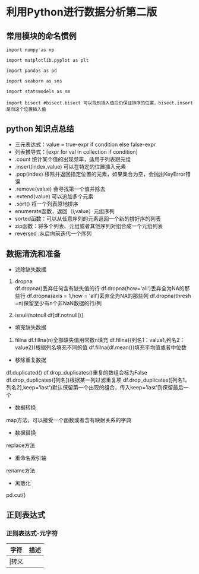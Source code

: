 # 利用Python进行数据分析第二版
## 常用模块的命名惯例
```
import numpy as np

import matplotlib.pyplot as plt

import pandas as pd

import seaborn as sns

import statsmodels as sm

import bisect #bisect.bisect 可以找到插入值后仍保证排序的位置，bisect.insort是向这个位置插入值
```
## python 知识点总结

-  三元表达式：value = true-expr if condition else false-expr
- 列表推导式：[expr for val in collection if condition]
- .count 统计某个值的出现频率，适用于列表跟元组
- .insert(index,value) 可以在特定的位置插入元素
- .pop(index) 移除并返回指定位置的元素，如果集合为空，会抛出KeyError错误
- .remove(value) 会寻找第一个值并除去
- .extend(value) 可以追加多个元素
- .sort() 将一个列表原地排序
- enumerate函数，返回（i,value）元组序列
- sorted函数：可以从任意序列的元素返回一个新的排好序的列表
- zip函数：将多个列表、元组或者其他序列对组合成一个元组列表
- reversed :从后向前迭代一个序列
## 数据清洗和准备
- 滤除缺失数据
1. dropna  
df.dropna()丢弃任何含有缺失值的行
df.dropna(how='all')丢弃全为NA的那些行
df.dropna(axis = 1,how = 'all')丢弃全为NA的那些列
df.dropna(thresh =n)保留至少有n个非NaN数据的行/列

2. isnull/notnull
df\[df.notnull()]
- 填充缺失数据

1. fillna
df.fillna(n)全部缺失值用常数n填充
df.fillna({列名1：value1,列名2：value2})根据列名填充不同的值
df.fillna(df.mean())填充平均值或者中位数

- 移除重复数据

 df.duplicated()
 df.drop_duplicates()重复的数组会标为False
 df.drop_duplicates([列名])根据某一列过滤重复项
 df.drop_duplicates(\[列名1，列名2],keep='last')默认保留第一个出现的组合，传入keep='last'则保留最后一个
- 数据转换

map方法，可以接受一个函数或者含有映射关系的字典

- 数据替换

replace方法

- 重命名索引轴

 rename方法

- 离散化

pd.cut()

## 正则表达式

### 正则表达式-元字符
|字符|描述|
|---|---|
|\|转义|
